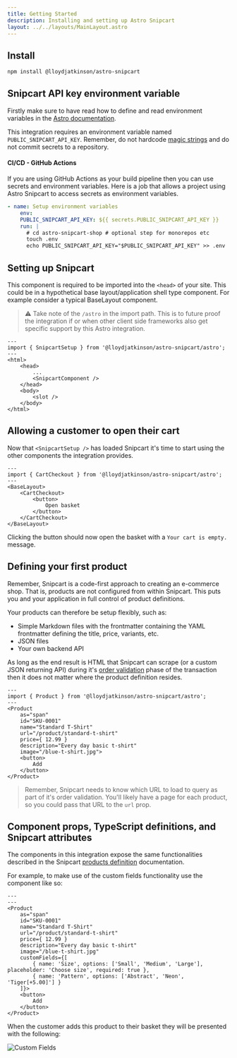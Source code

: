 ```yaml
---
title: Getting Started
description: Installing and setting up Astro Snipcart
layout: ../../layouts/MainLayout.astro
---
```


## Install

```sh
npm install @lloydjatkinson/astro-snipcart
```

## Snipcart API key environment variable

Firstly make sure to have read how to define and read environment variables in the [Astro documentation](https://docs.astro.build/en/guides/environment-variables/).

This integration requires an environment variable named `PUBLIC_SNIPCART_API_KEY`. Remember, do not hardcode [magic strings](https://softwareengineering.stackexchange.com/questions/365339/what-is-wrong-with-magic-strings) and do not commit secrets to a repository.

#### CI/CD - GitHub Actions

If you are using GitHub Actions as your build pipeline then you can use secrets and environment variables. Here is a job that allows a project using Astro Snipcart to access secrets as environment variables.

```yaml
- name: Setup environment variables
    env:
    PUBLIC_SNIPCART_API_KEY: ${{ secrets.PUBLIC_SNIPCART_API_KEY }}
    run: |
      # cd astro-snipcart-shop # optional step for monorepos etc
      touch .env
      echo PUBLIC_SNIPCART_API_KEY="$PUBLIC_SNIPCART_API_KEY" >> .env
```

## Setting up Snipcart

This component is required to be imported into the `<head>` of your site. This could be in a hypothetical base layout/application shell type component. For example consider a typical BaseLayout component.

> ⚠ Take note of the `/astro` in the import path. This is to future proof the integration if or when other client side frameworks also get specific support by this Astro integration.

```astro
---
import { SnipcartSetup } from '@lloydjatkinson/astro-snipcart/astro';
---
<html>
    <head>
        ...
        <SnipcartComponent />
    </head>
    <body>
        <slot />
    </body>
</html>
```

## Allowing a customer to open their cart

Now that `<SnipcartSetup />` has loaded Snipcart it's time to start using the other components the integration provides.

```astro
---
import { CartCheckout } from '@lloydjatkinson/astro-snipcart/astro';
---
<BaseLayout>
    <CartCheckout>
        <button>
            Open basket
        </button>
    </CartCheckout>
</BaseLayout>
```

Clicking the button should now open the basket with a `Your cart is empty.` message.

## Defining your first product

Remember, Snipcart is a code-first approach to creating an e-commerce shop. That is, products are not configured from within Snipcart. This puts you and your application in full control of product definitions.

Your products can therefore be setup flexibly, such as:

 * Simple Markdown files with the frontmatter containing the YAML frontmatter defining the title, price, variants, etc.
 * JSON files
 * Your own backend API 

As long as the end result is HTML that Snipcart can scrape (or a custom JSON returning API) during it's [order validation](https://docs.snipcart.com/v3/setup/order-validation) phase of the transaction then it does not matter where the product definition resides.

```astro
---
import { Product } from '@lloydjatkinson/astro-snipcart/astro';
---
<Product
    as="span"
    id="SKU-0001"
    name="Standard T-Shirt"
    url="/product/standard-t-shirt"
    price={ 12.99 }
    description="Every day basic t-shirt"
    image="/blue-t-shirt.jpg">
    <button>
        Add
    </button>
</Product>
```

> Remember, Snipcart needs to know which URL to load to query as part of it's order validation. You'll likely have a page for each product, so you could pass that URL to the `url` prop.

## Component props, TypeScript definitions, and Snipcart attributes

The components in this integration expose the same functionalities described in the Snipcart [products definition](https://docs.snipcart.com/v3/setup/products) documentation.

For example, to make use of the custom fields functionality use the component like so:

```astro
---
---
<Product
    as="span"
    id="SKU-0001"
    name="Standard T-Shirt"
    url="/product/standard-t-shirt"
    price={ 12.99 }
    description="Every day basic t-shirt"
    image="/blue-t-shirt.jpg"
    customFields={[
        { name: 'Size', options: ['Small', 'Medium', 'Large'], placeholder: 'Choose size', required: true },
        { name: 'Pattern', options: ['Abstract', 'Neon', 'Tiger[+5.00]'] }
    ]}>
    <button>
        Add
    </button>
</Product>
```

When the customer adds this product to their basket they will be presented with the following:

![Custom Fields](/astro-snipcart-custom-fields.png "Custom Fields")